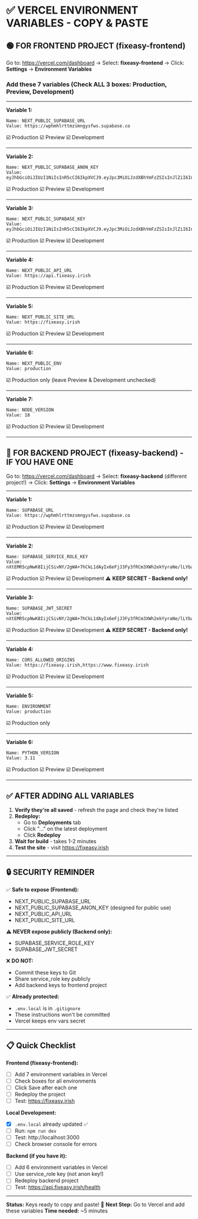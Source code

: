 # ✅ VERCEL ENVIRONMENT VARIABLES - COPY & PASTE

## 🟢 FOR FRONTEND PROJECT (fixeasy-frontend)

Go to: https://vercel.com/dashboard
→ Select: **fixeasy-frontend**
→ Click: **Settings** → **Environment Variables**

### Add these 7 variables (Check ALL 3 boxes: Production, Preview, Development)

---

**Variable 1:**
```
Name: NEXT_PUBLIC_SUPABASE_URL
Value: https://wphmhlrttmzsmngysfws.supabase.co
```
☑️ Production ☑️ Preview ☑️ Development

---

**Variable 2:**
```
Name: NEXT_PUBLIC_SUPABASE_ANON_KEY
Value: eyJhbGciOiJIUzI1NiIsInR5cCI6IkpXVCJ9.eyJpc3MiOiJzdXBhYmFzZSIsInJlZiI6IndwaG1obHJ0dG16c21uZ3lzZndzIiwicm9sZSI6ImFub24iLCJpYXQiOjE3NjAzMDA3NjUsImV4cCI6MjA3NTg3Njc2NX0.LL6ezLtkHCeRBu3USlnxtr5QMEFBwOa05qH_RIpLaxA
```
☑️ Production ☑️ Preview ☑️ Development

---

**Variable 3:**
```
Name: NEXT_PUBLIC_SUPABASE_KEY
Value: eyJhbGciOiJIUzI1NiIsInR5cCI6IkpXVCJ9.eyJpc3MiOiJzdXBhYmFzZSIsInJlZiI6IndwaG1obHJ0dG16c21uZ3lzZndzIiwicm9sZSI6ImFub24iLCJpYXQiOjE3NjAzMDA3NjUsImV4cCI6MjA3NTg3Njc2NX0.LL6ezLtkHCeRBu3USlnxtr5QMEFBwOa05qH_RIpLaxA
```
☑️ Production ☑️ Preview ☑️ Development

---

**Variable 4:**
```
Name: NEXT_PUBLIC_API_URL
Value: https://api.fixeasy.irish
```
☑️ Production ☑️ Preview ☑️ Development

---

**Variable 5:**
```
Name: NEXT_PUBLIC_SITE_URL
Value: https://fixeasy.irish
```
☑️ Production ☑️ Preview ☑️ Development

---

**Variable 6:**
```
Name: NEXT_PUBLIC_ENV
Value: production
```
☑️ Production only (leave Preview & Development unchecked)

---

**Variable 7:**
```
Name: NODE_VERSION
Value: 18
```
☑️ Production ☑️ Preview ☑️ Development

---

## 🔵 FOR BACKEND PROJECT (fixeasy-backend) - IF YOU HAVE ONE

Go to: https://vercel.com/dashboard
→ Select: **fixeasy-backend** (different project!)
→ Click: **Settings** → **Environment Variables**

---

**Variable 1:**
```
Name: SUPABASE_URL
Value: https://wphmhlrttmzsmngysfws.supabase.co
```
☑️ Production ☑️ Preview ☑️ Development

---

**Variable 2:**
```
Name: SUPABASE_SERVICE_ROLE_KEY
Value: nXtEMR5cpNwK8IijCSivNY/2gWA+7hCkL1dAyIx6eFjJ3Fy3fRCm3XWh2ekYyraNe/lLYbafxN0jb4PFazXAUw==
```
☑️ Production ☑️ Preview ☑️ Development
⚠️ **KEEP SECRET - Backend only!**

---

**Variable 3:**
```
Name: SUPABASE_JWT_SECRET
Value: nXtEMR5cpNwK8IijCSivNY/2gWA+7hCkL1dAyIx6eFjJ3Fy3fRCm3XWh2ekYyraNe/lLYbafxN0jb4PFazXAUw==
```
☑️ Production ☑️ Preview ☑️ Development
⚠️ **KEEP SECRET - Backend only!**

---

**Variable 4:**
```
Name: CORS_ALLOWED_ORIGINS
Value: https://fixeasy.irish,https://www.fixeasy.irish
```
☑️ Production ☑️ Preview ☑️ Development

---

**Variable 5:**
```
Name: ENVIRONMENT
Value: production
```
☑️ Production only

---

**Variable 6:**
```
Name: PYTHON_VERSION
Value: 3.11
```
☑️ Production ☑️ Preview ☑️ Development

---

## ✅ AFTER ADDING ALL VARIABLES

1. **Verify they're all saved** - refresh the page and check they're listed
2. **Redeploy:**
   - Go to **Deployments** tab
   - Click "..." on the latest deployment
   - Click **Redeploy**
3. **Wait for build** - takes 1-2 minutes
4. **Test the site** - visit https://fixeasy.irish

---

## 🔒 SECURITY REMINDER

✅ **Safe to expose (Frontend):**
- NEXT_PUBLIC_SUPABASE_URL
- NEXT_PUBLIC_SUPABASE_ANON_KEY (designed for public use)
- NEXT_PUBLIC_API_URL
- NEXT_PUBLIC_SITE_URL

⚠️ **NEVER expose publicly (Backend only):**
- SUPABASE_SERVICE_ROLE_KEY
- SUPABASE_JWT_SECRET

❌ **DO NOT:**
- Commit these keys to Git
- Share service_role key publicly
- Add backend keys to frontend project

✅ **Already protected:**
- `.env.local` is in `.gitignore`
- These instructions won't be committed
- Vercel keeps env vars secret

---

## 📋 Quick Checklist

**Frontend (fixeasy-frontend):**
- [ ] Add 7 environment variables in Vercel
- [ ] Check boxes for all environments
- [ ] Click Save after each one
- [ ] Redeploy the project
- [ ] Test: https://fixeasy.irish

**Local Development:**
- [x] `.env.local` already updated ✅
- [ ] Run: `npm run dev`
- [ ] Test: http://localhost:3000
- [ ] Check browser console for errors

**Backend (if you have it):**
- [ ] Add 6 environment variables in Vercel
- [ ] Use service_role key (not anon key!)
- [ ] Redeploy backend project
- [ ] Test: https://api.fixeasy.irish/health

---

**Status:** Keys ready to copy and paste! 🚀
**Next Step:** Go to Vercel and add these variables
**Time needed:** ~5 minutes
